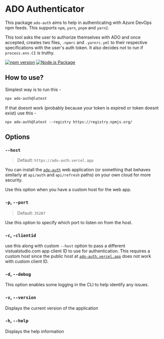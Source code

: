 # ADO Authenticator

This package `ado-auth` aims to help in authenticating with Azure DevOps npm feeds. This supports `npm`, `yarn`, `pnpm` and `yarn2`.

This tool asks the user to authorize themselves with ADO and once accepted, creates two files, `.npmrc` and `.yarnrc.yml` to their respective specifications with the user's auth token. It also decides not to run if `process.env.CI` is truthy.

[![npm version](https://badge.fury.io/js/ado-auth.svg)](https://badge.fury.io/js/ado-auth) [![Node.js Package](https://github.com/sushruth/ado-auth-cli/actions/workflows/npm-publish.yml/badge.svg)](https://github.com/sushruth/ado-auth-cli/actions/workflows/npm-publish.yml)

## How to use?

Simplest way is to run this -

```sh
npx ado-auth@latest
```

If that doesnt work (probably because your token is expired or token doesnt exist) use this -

```
npx ado-auth@latest --registry https://registry.npmjs.org/
```

## Options

### `--host`
> Default: `https://ado-auth.vercel.app`

You can install the [`ado-auth`](https://github.com/sushruth/ado-auth) web application (or something that behaves similarly at `api/auth` and `api/refresh` paths) on your own cloud for more security.

Use this option when you have a custom host for the web app.

### `-p`, `--port`
> Default: `35287`

Use this option to specify which port to listen on from the host.

### `-c`, `-clientid`

use this along with custom `--host` option to pass a different vistualstudio.com app client ID to use for authentication. This requires a custom host since the public host at [`ado-auth.vercel.app`](https://ado-auth.vercel.app) does not work with custom client ID.

### `-d`, `--debug`

This option enables some logging in the CLI to help identify any issues.

### `-v`, `--version`

Displays the current version of the application

### `-h`, `--help`

Displays the help information

